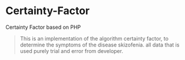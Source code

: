 # Certainty-Factor
Certainty Factor based on PHP


>This is an implementation of the algorithm certainty factor, to determine the symptoms of the disease skizofenia. all data that is used purely trial and error from developer.

